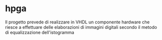 # hpga
Il progetto prevede di realizzare in VHDL un componente hardware che riesce a effettuare delle elaborazioni di immagini digitali secondo il metodo di equalizzazione dell'istogramma
